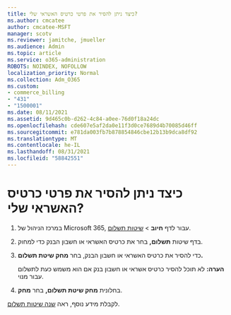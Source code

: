 ```yaml
---
title: כיצד ניתן להסיר את פרטי כרטיס האשראי שלי?
ms.author: cmcatee
author: cmcatee-MSFT
manager: scotv
ms.reviewer: jamitche, jmueller
ms.audience: Admin
ms.topic: article
ms.service: o365-administration
ROBOTS: NOINDEX, NOFOLLOW
localization_priority: Normal
ms.collection: Adm_O365
ms.custom:
- commerce_billing
- "431"
- "1500001"
ms.date: 08/11/2021
ms.assetid: 9d465c0b-d262-4c84-a0ee-76d0f18a24dc
ms.openlocfilehash: cde607e5af2da0e11f3d0ce7689d4b70085d46ff
ms.sourcegitcommit: e781da003fb7b878854846cbe12b13b9dca8df92
ms.translationtype: MT
ms.contentlocale: he-IL
ms.lasthandoff: 08/31/2021
ms.locfileid: "58842551"
---
```

# <a name="how-do-i-remove-my-credit-card-information"></a>כיצד ניתן להסיר את פרטי כרטיס האשראי שלי?

1. במרכז הניהול של Microsoft 365, עבור לדף **חיוב** \> [שיטות תשלום](https://go.microsoft.com/fwlink/p/?linkid=2018806).

2. בדף שיטות **תשלום,** בחר את כרטיס האשראי או חשבון הבנק כדי למחוק.

3. כדי להסיר את כרטיס האשראי או חשבון הבנק, בחר **מחק שיטת תשלום.**

    **הערה:** לא תוכל להסיר כרטיס אשראי או חשבון בנק אם הוא משמש כעת לתשלום עבור מנוי.

4. בחלונית **מחק שיטת תשלום,** בחר **מחק**.

לקבלת מידע נוסף, ראה [שנה שיטות תשלום](https://docs.microsoft.com/microsoft-365/commerce/billing-and-payments/manage-payment-methods).